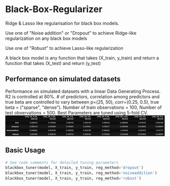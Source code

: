 # Black-Box-Regularizer
Ridge &amp; Lasso like regularisation for black box models.

Use one of "Noise addition" or "Dropout" to achieve Ridge-like regularization on any black box models

Use one of "Robust" to achieve Lasso-like regularization

A black box model is any function that takes (X_train, y_train) and return a function that takes (X_test) and return (y_test)

## Performance on simulated datasets
Performance on simulated datasets with a linear Data Generating Process. R2 is controlled at 80%. # of predictors, correlation among predictors and true beta are controlled to vary between p=(25, 50), corr=(0.25, 0.5), true beta = ("sparse", "dense"). 
Number of train observations = 100, Number of test observations = 500. Best Parameters are tuned using 5-fold CV.
![alt text](https://github.com/johncky/Black-Box-Regularizer/blob/main/pic/res.png?raw=true)


## Basic Usage
```python
# See code comments for detailed tuning parameters
blackbox_tuner(model, X_train, y_train, reg_method='dropout') 
blackbox_tuner(model, X_train, y_train, reg_method='noiseaddition')
blackbox_tuner(model, X_train, y_train, reg_method='robust')
```